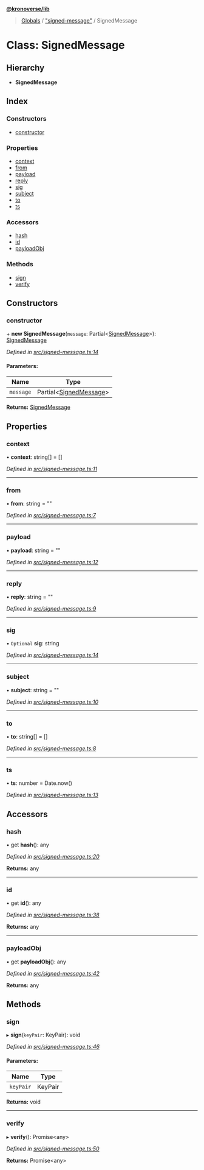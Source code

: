 **[@kronoverse/lib](../README.md)**

> [Globals](../globals.md) / ["signed-message"](../modules/_signed_message_.md) / SignedMessage

# Class: SignedMessage

## Hierarchy

* **SignedMessage**

## Index

### Constructors

* [constructor](_signed_message_.signedmessage.md#constructor)

### Properties

* [context](_signed_message_.signedmessage.md#context)
* [from](_signed_message_.signedmessage.md#from)
* [payload](_signed_message_.signedmessage.md#payload)
* [reply](_signed_message_.signedmessage.md#reply)
* [sig](_signed_message_.signedmessage.md#sig)
* [subject](_signed_message_.signedmessage.md#subject)
* [to](_signed_message_.signedmessage.md#to)
* [ts](_signed_message_.signedmessage.md#ts)

### Accessors

* [hash](_signed_message_.signedmessage.md#hash)
* [id](_signed_message_.signedmessage.md#id)
* [payloadObj](_signed_message_.signedmessage.md#payloadobj)

### Methods

* [sign](_signed_message_.signedmessage.md#sign)
* [verify](_signed_message_.signedmessage.md#verify)

## Constructors

### constructor

\+ **new SignedMessage**(`message`: Partial\<[SignedMessage](_signed_message_.signedmessage.md)>): [SignedMessage](_signed_message_.signedmessage.md)

*Defined in [src/signed-message.ts:14](https://github.com/kronoverse-inc/krono-lib/blob/95ea605/src/signed-message.ts#L14)*

#### Parameters:

Name | Type |
------ | ------ |
`message` | Partial\<[SignedMessage](_signed_message_.signedmessage.md)> |

**Returns:** [SignedMessage](_signed_message_.signedmessage.md)

## Properties

### context

•  **context**: string[] = []

*Defined in [src/signed-message.ts:11](https://github.com/kronoverse-inc/krono-lib/blob/95ea605/src/signed-message.ts#L11)*

___

### from

•  **from**: string = ""

*Defined in [src/signed-message.ts:7](https://github.com/kronoverse-inc/krono-lib/blob/95ea605/src/signed-message.ts#L7)*

___

### payload

•  **payload**: string = ""

*Defined in [src/signed-message.ts:12](https://github.com/kronoverse-inc/krono-lib/blob/95ea605/src/signed-message.ts#L12)*

___

### reply

•  **reply**: string = ""

*Defined in [src/signed-message.ts:9](https://github.com/kronoverse-inc/krono-lib/blob/95ea605/src/signed-message.ts#L9)*

___

### sig

• `Optional` **sig**: string

*Defined in [src/signed-message.ts:14](https://github.com/kronoverse-inc/krono-lib/blob/95ea605/src/signed-message.ts#L14)*

___

### subject

•  **subject**: string = ""

*Defined in [src/signed-message.ts:10](https://github.com/kronoverse-inc/krono-lib/blob/95ea605/src/signed-message.ts#L10)*

___

### to

•  **to**: string[] = []

*Defined in [src/signed-message.ts:8](https://github.com/kronoverse-inc/krono-lib/blob/95ea605/src/signed-message.ts#L8)*

___

### ts

•  **ts**: number = Date.now()

*Defined in [src/signed-message.ts:13](https://github.com/kronoverse-inc/krono-lib/blob/95ea605/src/signed-message.ts#L13)*

## Accessors

### hash

• get **hash**(): any

*Defined in [src/signed-message.ts:20](https://github.com/kronoverse-inc/krono-lib/blob/95ea605/src/signed-message.ts#L20)*

**Returns:** any

___

### id

• get **id**(): any

*Defined in [src/signed-message.ts:38](https://github.com/kronoverse-inc/krono-lib/blob/95ea605/src/signed-message.ts#L38)*

**Returns:** any

___

### payloadObj

• get **payloadObj**(): any

*Defined in [src/signed-message.ts:42](https://github.com/kronoverse-inc/krono-lib/blob/95ea605/src/signed-message.ts#L42)*

**Returns:** any

## Methods

### sign

▸ **sign**(`keyPair`: KeyPair): void

*Defined in [src/signed-message.ts:46](https://github.com/kronoverse-inc/krono-lib/blob/95ea605/src/signed-message.ts#L46)*

#### Parameters:

Name | Type |
------ | ------ |
`keyPair` | KeyPair |

**Returns:** void

___

### verify

▸ **verify**(): Promise\<any>

*Defined in [src/signed-message.ts:50](https://github.com/kronoverse-inc/krono-lib/blob/95ea605/src/signed-message.ts#L50)*

**Returns:** Promise\<any>
